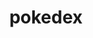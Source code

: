 ---
title: pokedex
meta: a website to look up pokemon with a 😎 cool animation
permalink: https://github.com/colorlessenergy/pokedex
order: 8
---